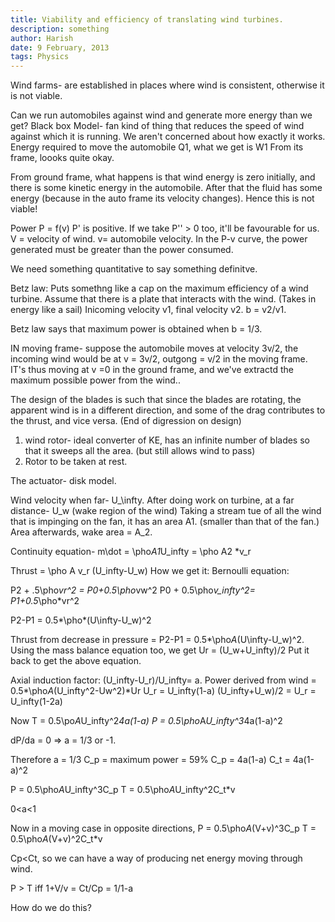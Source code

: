 ```yaml
---
title: Viability and efficiency of translating wind turbines.
description: something
author: Harish
date: 9 February, 2013
tags: Physics
---
```


Wind farms- are established in places where wind is consistent, otherwise it is not viable.

Can we run automobiles against wind and generate more energy than we get?
Black box Model- fan kind of thing that reduces the speed of wind against which it is running. We aren't concerned about how exactly it works.
Energy required to move the automobile Q1, what we get is W1
From its frame, loooks quite okay. 

From ground frame, what happens is that wind energy is zero initially, and there is some kinetic energy in the automobile. After that the fluid has some energy (because in the auto frame its velocity changes). Hence this is not viable!

Power P = f(v)
P' is positive. If we take P'' > 0 too, it'll be favourable for us.
V = velocity of wind. v= automobile velocity.
In the P-v curve, the power generated must be greater than the power consumed. 

We need something quantitative to say something definitve.

Betz law: Puts somethng like a cap on the maximum efficiency of a wind turbine. 
Assume that there is a plate that interacts with the wind. (Takes in energy like a  sail)
Inicoming velocity v1, final velocity v2. b = v2/v1.

Betz law says that maximum power is obtained when b = 1/3.

IN moving frame- suppose the automobile moves at velocity 3v/2, the incoming wind would be at v = 3v/2, outgong = v/2 in the moving frame. IT's thus moving at v =0 in the ground frame, and we've extractd the maximum possible power  from the wind..

The design of the blades is such that since the blades are rotating, the apparent wind is in  a different direction, and some of the drag contributes to the thrust, and vice versa. (End of digression on design)

1. wind rotor- ideal converter of KE, has an infinite number of blades so that it sweeps all the area. (but still allows wind to pass)
2. Rotor to be taken at rest.

The actuator- disk model.

Wind velocity when far- U_\infty. After doing work on turbine, at a  far distance- U_w (wake region of the wind)
Taking a  stream tue of all the wind that is impinging on the fan, it has an area A1. (smaller than that of the fan.) Area afterwards, wake area  = A_2.

Continuity equation- m\dot = \pho*A1*U_infty = \pho A2 *v_r


Thrust  = \pho A v_r (U_infty-U_w)
How we get it:
Bernoulli equation:

P2 + .5\pho*vr^2 =  P0+0.5\pho*vw^2
P0 + 0.5\pho*v_infty^2= P1+0.5*\pho*vr^2

P2-P1 = 0.5*\pho*(U\infty-U_w)^2

Thrust from decrease in pressure = P2-P1 = 0.5*\pho*A*(U\infty-U_w)^2. Using the mass balance equation too, we get Ur = (U_w+U_infty)/2
Put it back to get the above equation.

Axial induction factor:
(U_infty-U_r)/U_infty= a.
Power derived from wind = 0.5*\pho*A*(U_infty^2-Uw^2)*Ur
U_r = U_infty(1-a)
(U_infty+U_w)/2 = U_r = U_infty(1-2a)

Now T = 0.5\po*A*U_infty^2*4a(1-a)
P = 0.5\pho*A*U_infty^3*4a(1-a)^2

dP/da = 0 => a = 1/3 or -1.

Therefore a = 1/3
C_p = maximum power = 59%
C_p = 4a(1-a)
C_t = 4a(1-a)^2

P = 0.5\pho*A*U_infty^3C_p
T = 0.5\pho*A*U_infty^2C_t*v

0<a<1

Now in a moving case in opposite directions,
P = 0.5\pho*A*(V+v)^3C_p
T = 0.5\pho*A*(V+v)^2C_t*v

Cp<Ct, so we can have a way of producing net energy moving through wind.

P > T iff 1+V/v = Ct/Cp = 1/1-a

How do we do this? 
